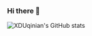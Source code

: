 ### Hi there 👋

<!--
**XDUqinian/XDUqinian** is a ✨ _special_ ✨ repository because its `README.md` (this file) appears on your GitHub profile.

Here are some ideas to get you started:

- 🔭 I’m currently working on ...
- 🌱 I’m currently learning ...
- 👯 I’m looking to collaborate on ...
- 🤔 I’m looking for help with ...
- 💬 Ask me about ...
- 📫 How to reach me: ...
- 😄 Pronouns: ...
- ⚡ Fun fact: ...
-->
![XDUqinian's GitHub stats](https://github-readme-stats.vercel.app/api?username=XDUqinian&count_private=true&show_icons=true)
